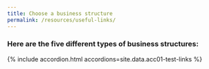 ```yaml
---
title: Choose a business structure
permalink: /resources/useful-links/
---
```


### Here are the five different types of business structures:

{% include accordion.html accordions=site.data.acc01-test-links %}
